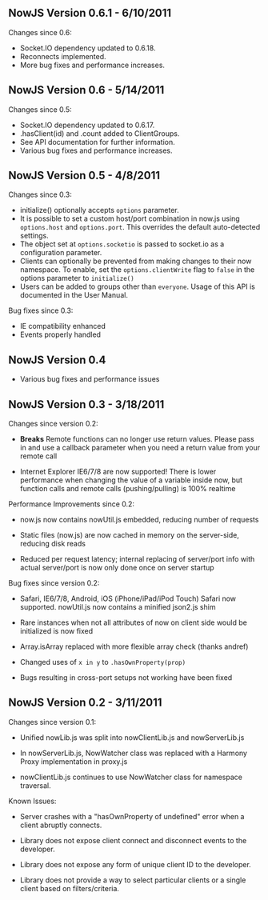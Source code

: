 NowJS Version 0.6.1 - 6/10/2011
---------------------------

Changes since 0.6:

* Socket.IO dependency updated to 0.6.18.
* Reconnects implemented.
* More bug fixes and performance increases.

NowJS Version 0.6 - 5/14/2011
---------------------------

Changes since 0.5:

* Socket.IO dependency updated to 0.6.17.
* .hasClient(id) and .count added to ClientGroups.
*  See API documentation for further information.
* Various bug fixes and performance increases.

NowJS Version 0.5 - 4/8/2011
---------------------------

Changes since 0.3:

* initialize() optionally accepts `options` parameter.
*  It is possible to set a custom host/port combination in now.js using `options.host` and `options.port`. This overrides the default auto-detected settings.
*  The object set at `options.socketio` is passed to socket.io as a configuration parameter.
* Clients can optionally be prevented from making changes to their now namespace. To enable, set the `options.clientWrite` flag to `false` in the options parameter to `initialize()`
* Users can be added to groups other than `everyone`. Usage of this API is documented in the User Manual.

Bug fixes since 0.3:

* IE compatibility enhanced
* Events properly handled

NowJS Version 0.4
---------------------------
* Various bug fixes and performance issues

NowJS Version 0.3 - 3/18/2011
---------------------------

Changes since version 0.2:

*   **Breaks** Remote functions can no longer use return values. Please pass in and use a callback parameter when you need a return value from your remote call

*   Internet Explorer IE6/7/8 are now supported! There is lower performance when changing the value of a variable inside now, but function calls and remote calls (pushing/pulling) is 100% realtime

Performance Improvements since 0.2:

*   now.js now contains nowUtil.js embedded, reducing number of requests

*   Static files (now.js) are now cached in memory on the server-side, reducing disk reads

*   Reduced per request latency; internal replacing of server/port info with actual server/port is now only done once on server startup
  
Bug fixes since version 0.2:

*   Safari, IE6/7/8, Android, iOS (iPhone/iPad/iPod Touch) Safari now supported. nowUtil.js now contains a minified json2.js shim

*   Rare instances when not all attributes of now on client side would be initialized is now fixed

*   Array.isArray replaced with more flexible array check (thanks andref)

*   Changed uses of `x in y` to `.hasOwnProperty(prop)`

*   Bugs resulting in cross-port setups not working have been fixed


NowJS Version 0.2 - 3/11/2011
---------------------------

Changes since version 0.1:

*   Unified nowLib.js was split into nowClientLib.js and nowServerLib.js

*   In nowServerLib.js, NowWatcher class was replaced with a Harmony Proxy implementation in proxy.js

*   nowClientLib.js continues to use NowWatcher class for namespace traversal.

Known Issues:

*   Server crashes with a "hasOwnProperty of undefined" error when a client abruptly connects.

*   Library does not expose client connect and disconnect events to the developer.

*   Library does not expose any form of unique client ID to the developer.

*   Library does not provide a way to select particular clients or a single client based on filters/criteria.
